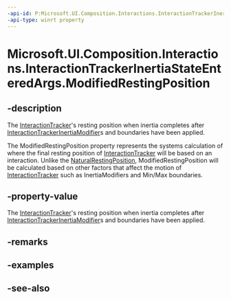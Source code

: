 ```yaml
---
-api-id: P:Microsoft.UI.Composition.Interactions.InteractionTrackerInertiaStateEnteredArgs.ModifiedRestingPosition
-api-type: winrt property
---
```


<!-- Property syntax
public Windows.Foundation.IReference<Windows.Foundation.Numerics.Vector3> ModifiedRestingPosition { get; }
-->

# Microsoft.UI.Composition.Interactions.InteractionTrackerInertiaStateEnteredArgs.ModifiedRestingPosition

## -description
The [InteractionTracker](interactiontracker.md)'s resting position when inertia completes after [InteractionTrackerInertiaModifier](interactiontrackerinertiamodifier.md)s and boundaries have been applied.

The ModifiedRestingPosition property represents the systems calculation of where the final resting position of [InteractionTracker](interactiontracker.md) will be based on an interaction. Unlike the [NaturalRestingPosition](interactiontrackerinertiastateenteredargs_naturalrestingposition.md), ModifiedRestingPosition will be calculated based on other factors that affect the motion of [InteractionTracker](interactiontracker.md) such as InertiaModifiers and Min/Max boundaries.

## -property-value
The [InteractionTracker](interactiontracker.md)'s resting position when inertia completes after [InteractionTrackerInertiaModifier](interactiontrackerinertiamodifier.md)s and boundaries have been applied.

## -remarks

## -examples

## -see-also
